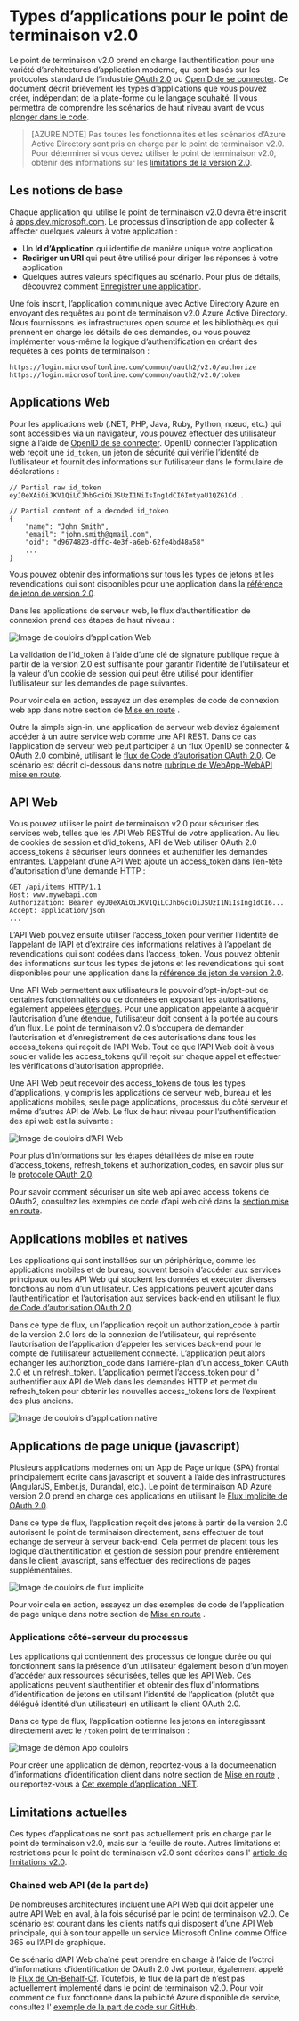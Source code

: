 <properties
    pageTitle="Types de point de terminaison v2.0 | Microsoft Azure"
    description="Les types d’applications et de scénarios pris en charge par le point de terminaison AD Azure v2.0."
    services="active-directory"
    documentationCenter=""
    authors="dstrockis"
    manager="mbaldwin"
    editor=""/>

<tags
    ms.service="active-directory"
    ms.workload="identity"
    ms.tgt_pltfrm="na"
    ms.devlang="na"
    ms.topic="article"
    ms.date="09/30/2016"
    ms.author="dastrock"/>

# <a name="types-of-apps-for-the-v20-endpoint"></a>Types d’applications pour le point de terminaison v2.0
Le point de terminaison v2.0 prend en charge l’authentification pour une variété d’architectures d’application moderne, qui sont basés sur les protocoles standard de l’industrie [OAuth 2.0](active-directory-v2-protocols.md#oauth2-authorization-code-flow) ou [OpenID de se connecter](active-directory-v2-protocols.md#openid-connect-sign-in-flow).  Ce document décrit brièvement les types d’applications que vous pouvez créer, indépendant de la plate-forme ou le langage souhaité.  Il vous permettra de comprendre les scénarios de haut niveau avant de vous [plonger dans le code](active-directory-appmodel-v2-overview.md#getting-started).

> [AZURE.NOTE]
    Pas toutes les fonctionnalités et les scénarios d’Azure Active Directory sont pris en charge par le point de terminaison v2.0.  Pour déterminer si vous devez utiliser le point de terminaison v2.0, obtenir des informations sur les [limitations de la version 2.0](active-directory-v2-limitations.md).

## <a name="the-basics"></a>Les notions de base
Chaque application qui utilise le point de terminaison v2.0 devra être inscrit à [apps.dev.microsoft.com](https://apps.dev.microsoft.com/?referrer=https://azure.microsoft.com/documentation/articles&deeplink=/appList).  Le processus d’inscription de app collecter & affecter quelques valeurs à votre application :

- Un **Id d’Application** qui identifie de manière unique votre application
- **Rediriger un URI** qui peut être utilisé pour diriger les réponses à votre application
- Quelques autres valeurs spécifiques au scénario.  Pour plus de détails, découvrez comment [Enregistrer une application](active-directory-v2-app-registration.md).

Une fois inscrit, l’application communique avec Active Directory Azure en envoyant des requêtes au point de terminaison v2.0 Azure Active Directory.  Nous fournissons les infrastructures open source et les bibliothèques qui prennent en charge les détails de ces demandes, ou vous pouvez implémenter vous-même la logique d’authentification en créant des requêtes à ces points de terminaison :

```
https://login.microsoftonline.com/common/oauth2/v2.0/authorize
https://login.microsoftonline.com/common/oauth2/v2.0/token
```
<!-- TODO: Need a page for libraries to link to -->

## <a name="web-apps"></a>Applications Web
Pour les applications web (.NET, PHP, Java, Ruby, Python, nœud, etc.) qui sont accessibles via un navigateur, vous pouvez effectuer des utilisateur signe à l’aide de [OpenID de se connecter](active-directory-v2-protocols.md#openid-connect-sign-in-flow).  OpenID connecter l’application web reçoit une `id_token`, un jeton de sécurité qui vérifie l’identité de l’utilisateur et fournit des informations sur l’utilisateur dans le formulaire de déclarations :

```
// Partial raw id_token
eyJ0eXAiOiJKV1QiLCJhbGciOiJSUzI1NiIsIng1dCI6ImtyaU1QZG1Cd...

// Partial content of a decoded id_token
{
    "name": "John Smith",
    "email": "john.smith@gmail.com",
    "oid": "d9674823-dffc-4e3f-a6eb-62fe4bd48a58"
    ...
}
```

Vous pouvez obtenir des informations sur tous les types de jetons et les revendications qui sont disponibles pour une application dans la [référence de jeton de version 2.0](active-directory-v2-tokens.md).

Dans les applications de serveur web, le flux d’authentification de connexion prend ces étapes de haut niveau :

![Image de couloirs d’application Web](../media/active-directory-v2-flows/convergence_scenarios_webapp.png)

La validation de l’id_token à l’aide d’une clé de signature publique reçue à partir de la version 2.0 est suffisante pour garantir l’identité de l’utilisateur et la valeur d’un cookie de session qui peut être utilisé pour identifier l’utilisateur sur les demandes de page suivantes.

Pour voir cela en action, essayez un des exemples de code de connexion web app dans notre section de [Mise en route](active-directory-appmodel-v2-overview.md#getting-started) .

Outre la simple sign-in, une application de serveur web deviez également accéder à un autre service web comme une API REST.  Dans ce cas l’application de serveur web peut participer à un flux OpenID se connecter & OAuth 2.0 combiné, utilisant le [flux de Code d’autorisation OAuth 2.0](active-directory-v2-protocols.md#oauth2-authorization-code-flow). Ce scénario est décrit ci-dessous dans notre [rubrique de WebApp-WebAPI mise en route](active-directory-v2-devquickstarts-webapp-webapi-dotnet.md).

## <a name="web-apis"></a>API Web
Vous pouvez utiliser le point de terminaison v2.0 pour sécuriser des services web, telles que les API Web RESTful de votre application.  Au lieu de cookies de session et d’id_tokens, API de Web utiliser OAuth 2.0 access_tokens à sécuriser leurs données et authentifier les demandes entrantes.  L’appelant d’une API Web ajoute un access_token dans l’en-tête d’autorisation d’une demande HTTP :

```
GET /api/items HTTP/1.1
Host: www.mywebapi.com
Authorization: Bearer eyJ0eXAiOiJKV1QiLCJhbGciOiJSUzI1NiIsIng1dCI6...
Accept: application/json
...
```

L’API Web pouvez ensuite utiliser l’access_token pour vérifier l’identité de l’appelant de l’API et d’extraire des informations relatives à l’appelant de revendications qui sont codées dans l’access_token.  Vous pouvez obtenir des informations sur tous les types de jetons et les revendications qui sont disponibles pour une application dans la [référence de jeton de version 2.0](active-directory-v2-tokens.md).

Une API Web permettent aux utilisateurs le pouvoir d’opt-in/opt-out de certaines fonctionnalités ou de données en exposant les autorisations, également appelées [étendues](active-directory-v2-scopes.md).  Pour une application appelante à acquérir l’autorisation d’une étendue, l’utilisateur doit consent à la portée au cours d’un flux.  Le point de terminaison v2.0 s’occupera de demander l’autorisation et d’enregistrement de ces autorisations dans tous les access_tokens qui reçoit de l’API Web.  Tout ce que l’API Web doit à vous soucier valide les access_tokens qu’il reçoit sur chaque appel et effectuer les vérifications d’autorisation appropriée.

Une API Web peut recevoir des access_tokens de tous les types d’applications, y compris les applications de serveur web, bureau et les applications mobiles, seule page applications, processus du côté serveur et même d’autres API de Web.  Le flux de haut niveau pour l’authentification des api web est la suivante :

![Image de couloirs d’API Web](../media/active-directory-v2-flows/convergence_scenarios_webapi.png)

Pour plus d’informations sur les étapes détaillées de mise en route d’access_tokens, refresh_tokens et authorization_codes, en savoir plus sur le [protocole OAuth 2.0](active-directory-v2-protocols-oauth-code.md).

Pour savoir comment sécuriser un site web api avec access_tokens de OAuth2, consultez les exemples de code d’api web cité dans la [section mise en route](active-directory-appmodel-v2-overview.md#getting-started).


## <a name="mobile-and-native-apps"></a>Applications mobiles et natives
Les applications qui sont installées sur un périphérique, comme les applications mobiles et de bureau, souvent besoin d’accéder aux services principaux ou les API Web qui stockent les données et exécuter diverses fonctions au nom d’un utilisateur.  Ces applications peuvent ajouter dans l’authentification et l’autorisation aux services back-end en utilisant le [flux de Code d’autorisation OAuth 2.0](active-directory-v2-protocols-oauth-code.md).  

Dans ce type de flux, un l’application reçoit un authorization_code à partir de la version 2.0 lors de la connexion de l’utilisateur, qui représente l’autorisation de l’application d’appeler les services back-end pour le compte de l’utilisateur actuellement connecté.  L’application peut alors échanger les authoriztion_code dans l’arrière-plan d’un access_token OAuth 2.0 et un refresh_token.  L’application permet l’access_token pour d ' authentifier aux API de Web dans les demandes HTTP et permet du refresh_token pour obtenir les nouvelles access_tokens lors de l’expirent des plus anciens.

![Image de couloirs d’application native](../media/active-directory-v2-flows/convergence_scenarios_native.png)

## <a name="single-page-apps-javascript"></a>Applications de page unique (javascript)
Plusieurs applications modernes ont un App de Page unique (SPA) frontal principalement écrite dans javascript et souvent à l’aide des infrastructures (AngularJS, Ember.js, Durandal, etc.).  Le point de terminaison AD Azure version 2.0 prend en charge ces applications en utilisant le [Flux implicite de OAuth 2.0](active-directory-v2-protocols-implicit.md).

Dans ce type de flux, l’application reçoit des jetons à partir de la version 2.0 autorisent le point de terminaison directement, sans effectuer de tout échange de serveur à serveur back-end.  Cela permet de placent tous les logique d’authentification et gestion de session pour prendre entièrement dans le client javascript, sans effectuer des redirections de pages supplémentaires.

![Image de couloirs de flux implicite](../media/active-directory-v2-flows/convergence_scenarios_implicit.png)

Pour voir cela en action, essayez un des exemples de code de l’application de page unique dans notre section de [Mise en route](active-directory-appmodel-v2-overview.md#getting-started) .

### <a name="daemonsserver-side-apps"></a>Applications côté-serveur du processus
Les applications qui contiennent des processus de longue durée ou qui fonctionnent sans la présence d’un utilisateur également besoin d’un moyen d’accéder aux ressources sécurisées, telles que les API Web.  Ces applications peuvent s’authentifier et obtenir des flux d’informations d’identification de jetons en utilisant l’identité de l’application (plutôt que délégué identité d’un utilisateur) en utilisant le client OAuth 2.0.

Dans ce type de flux, l’application obtienne les jetons en interagissant directement avec le `/token` point de terminaison :

![Image de démon App couloirs](../media/active-directory-v2-flows/convergence_scenarios_daemon.png)

Pour créer une application de démon, reportez-vous à la documeenation d’informations d’identification client dans notre section de [Mise en route](active-directory-appmodel-v2-overview.md#getting-started) , ou reportez-vous à [Cet exemple d’application .NET](https://github.com/Azure-Samples/active-directory-dotnet-daemon-v2).

## <a name="current-limitations"></a>Limitations actuelles
Ces types d’applications ne sont pas actuellement pris en charge par le point de terminaison v2.0, mais sur la feuille de route.  Autres limitations et restrictions pour le point de terminaison v2.0 sont décrites dans l' [article de limitations v2.0](active-directory-v2-limitations.md).

### <a name="chained-web-apis-on-behalf-of"></a>Chained web API (de la part de)
De nombreuses architectures incluent une API Web qui doit appeler une autre API Web en aval, à la fois sécurisé par le point de terminaison v2.0.  Ce scénario est courant dans les clients natifs qui disposent d’une API Web principale, qui à son tour appelle un service Microsoft Online comme Office 365 ou l’API de graphique.

Ce scénario d’API Web chaîné peut prendre en charge à l’aide de l’octroi d’informations d’identification de OAuth 2.0 Jwt porteur, également appelé le [Flux de On-Behalf-Of](active-directory-v2-protocols.md#oauth2-on-behalf-of-flow).  Toutefois, le flux de la part de n’est pas actuellement implémenté dans le point de terminaison v2.0.  Pour voir comment ce flux fonctionne dans la publicité Azure disponible de service, consultez l' [exemple de la part de code sur GitHub](https://github.com/AzureADSamples/WebAPI-OnBehalfOf-DotNet).
